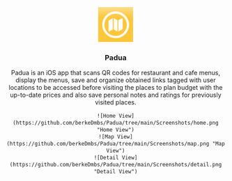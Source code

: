 <div align="center">
  <a href="https://github.com/berkeDmbs/Padua">
    <img src="Screenshots/logo.png" alt="Logo" width="80" height="80">
  </a>

<h3 align="center">Padua</h3>

  <p align="center">
    Padua is an iOS app that scans QR codes for restaurant and cafe menus, display the menus, save and organize obtained links 
    tagged with user locations to be accessed before visiting the places to plan budget with the up-to-date prices and also 
    save personal notes and ratings for previously visited places.

    ![Home View](https://github.com/berkeDmbs/Padua/tree/main/Screenshots/home.png "Home View")
    ![Map View](https://github.com/berkeDmbs/Padua/tree/main/Screenshots/map.png "Map View")
    ![Detail View](https://github.com/berkeDmbs/Padua/tree/main/Screenshots/detail.png "Detail View")
  </p>
</div>
